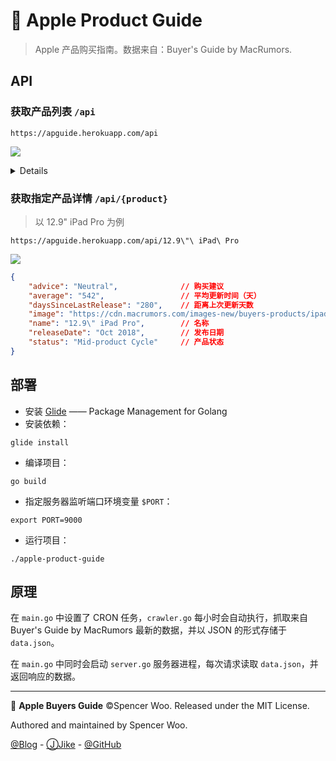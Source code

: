 # 🧧 Apple Product Guide

> Apple 产品购买指南。数据来自：Buyer's Guide by MacRumors.

## API

### 获取产品列表 `/api`

```
https://apguide.herokuapp.com/api
```

![](https://i.loli.net/2019/08/06/dZAlMJHnuEjx3vL.png)

<details>

```json
[
  "MacBook Pro",
  "iPad Mini",
  "AirPods",
  "HomePod",
  "Mac Mini",
  "MacBook",
  "iPod Touch",
  "11\" iPad Pro",
  "Apple Watch",
  "Mac Pro",
  "iPhone XR",
  "Apple TV",
  "iPad",
  "iPad Air",
  "iPhone XS",
  "12.9\" iPad Pro",
  "MacBook Air",
  "iMac",
  "iMac Pro"
]
```

</details>

### 获取指定产品详情 `/api/{product}`

> 以 12.9" iPad Pro 为例

```
https://apguide.herokuapp.com/api/12.9\"\ iPad\ Pro
```

![](https://i.loli.net/2019/08/06/X2QK8sNI9tMjx6H.png)

```json
{
    "advice": "Neutral",              // 购买建议
    "average": "542",                 // 平均更新时间（天）
    "daysSinceLastRelease": "280",    // 距离上次更新天数
    "image": "https://cdn.macrumors.com/images-new/buyers-products/ipad_pro_12_9_335.jpg", // MacRumor 配图
    "name": "12.9\" iPad Pro",        // 名称
    "releaseDate": "Oct 2018",        // 发布日期
    "status": "Mid-product Cycle"     // 产品状态
}
```

## 部署

- 安装 [Glide](https://github.com/Masterminds/glide) —— Package Management for Golang
- 安装依赖：

```
glide install
```

- 编译项目：

```shell
go build
```

- 指定服务器监听端口环境变量 `$PORT`：

```shell
export PORT=9000
```

- 运行项目：

```shell
./apple-product-guide
```

## 原理

在 `main.go` 中设置了 CRON 任务，`crawler.go` 每小时会自动执行，抓取来自 Buyer's Guide by MacRumors 最新的数据，并以 JSON 的形式存储于 `data.json`。

在 `main.go` 中同时会启动 `server.go` 服务器进程，每次请求读取 `data.json`，并返回响应的数据。

---

🧧 **Apple Buyers Guide** ©Spencer Woo. Released under the MIT License.

Authored and maintained by Spencer Woo.

[@Blog](https://spencerwoo.com/) - [ⒿJike](https://web.okjike.com/user/4DDA0425-FB41-4188-89E4-952CA15E3C5E/post) - [@GitHub](https://github.com/spencerwooo)